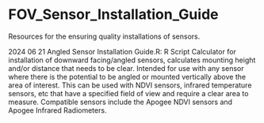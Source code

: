 # FOV_Sensor_Installation_Guide

Resources for the ensuring quality installations of sensors.

2024 06 21 Angled Sensor Installation Guide.R:
R Script Calculator for installation of downward facing/angled sensors, calculates mounting height and/or distance that needs to be clear.
Intended for use with any sensor where there is the potential to be angled or mounted vertically above the area of interest.
This can be used with NDVI sensors, infrared temperature sensors, etc that have a specified field of view and require a clear area to measure.
Compatible sensors include the Apogee NDVI sensors and Apogee Infrared Radiometers.
